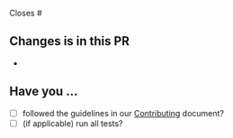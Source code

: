 Closes #

## Changes is in this PR

-

## Have you ...

- [ ] followed the guidelines in our [Contributing](./CONTRIBUTING.md) document?
- [ ] (if applicable) run all tests?
